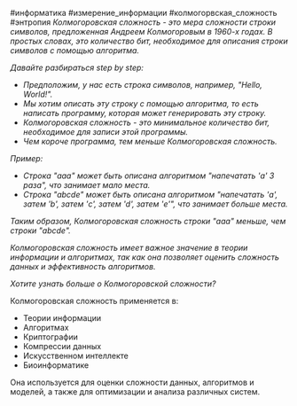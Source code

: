 #информатика #измерение_информации #колмогорвская_сложность #энтропия 
*Колмогоровская сложность - это мера сложности строки символов, предложенная Андреем Колмогоровым в 1960-х годах. В простых словах, это количество бит, необходимое для описания строки символов с помощью алгоритма.*

*Давайте разбираться step by step:*

- *Предположим, у нас есть строка символов, например, "Hello, World!".*
- *Мы хотим описать эту строку с помощью алгоритма, то есть написать программу, которая может генерировать эту строку.*
- *Колмогоровская сложность - это минимальное количество бит, необходимое для записи этой программы.*
- *Чем короче программа, тем меньше Колмогоровская сложность.*

*Пример:*

- *Строка "aaa" может быть описана алгоритмом "напечатать 'a' 3 раза", что занимает мало места.*
- *Строка "abcde" может быть описана алгоритмом "напечатать 'a', затем 'b', затем 'c', затем 'd', затем 'e'", что занимает больше места.*

*Таким образом, Колмогоровская сложность строки "aaa" меньше, чем строки "abcde".*

*Колмогоровская сложность имеет важное значение в теории информации и алгоритмах, так как она позволяет оценить сложность данных и эффективность алгоритмов.*

*Хотите узнать больше о Колмогоровской сложности?*

Колмогоровская сложность применяется в:

- Теории информации
- Алгоритмах
- Криптографии
- Компрессии данных
- Искусственном интеллекте
- Биоинформатике

Она используется для оценки сложности данных, алгоритмов и моделей, а также для оптимизации и анализа различных систем.